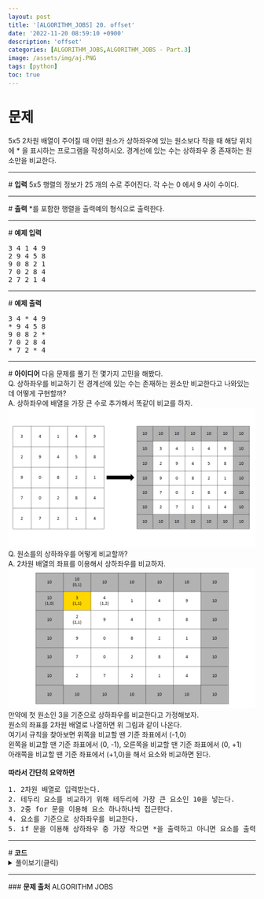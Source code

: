 ```yaml
---
layout: post
title: '[ALGORITHM_JOBS] 20. offset'
date: '2022-11-20 08:59:10 +0900'
description: 'offset'
categories: [ALGORITHM_JOBS,ALGORITHM_JOBS - Part.3]
image: /assets/img/aj.PNG
tags: [python]
toc: true
---
```

# <b>문제</b>
5x5 2차원 배열이 주어질 때 어떤 원소가 상하좌우에 있는 원소보다 작을 때 해당 위치에 * 을 표시하는 프로그램을 작성하시오. 경계선에 있는 수는 상하좌우 중 존재하는 원소만을 비교한다.
<hr>
# <b>입력</b>
5x5 행렬의 정보가 25 개의 수로 주어진다. 각 수는 0 에서 9 사이 수이다.
<hr>
# <b>출력</b>
*를 포함한 행렬을 출력예의 형식으로 출력한다.
<hr>
# <b>예제 입력</b><br>
<pre>
3 4 1 4 9
2 9 4 5 8
9 0 8 2 1
7 0 2 8 4
2 7 2 1 4
</pre>
<hr>
# <b>예제 출력</b><br>
<pre>
3 4 * 4 9 
* 9 4 5 8 
9 0 8 2 * 
7 0 2 8 4 
* 7 2 * 4 
</pre>
<hr>
# <b>아이디어</b>
다음 문제를 풀기 전 몇가지 고민을 해봤다.<br>
Q. 상하좌우를 비교하기 전 경계선에 있는 수는 존재하는 원소만 비교한다고 나와있는데 어떻게 구현할까?<br>
A. 상하좌우에 배열을 가장 큰 수로 추가해서 똑같이 비교를 하자.<br>
<span><img src="/assets/img/1/offset.png" alt="표사진"></span><br>
Q. 원소를의 상하좌우를 어떻게 비교할까?<br>
A. 2차원 배열의 좌표를 이용해서 상하좌우를 비교하자.<br>
<img src="/assets/img/1/offset2.png" width="700px" alt="표사진"><br>
만약에 첫 원소인 3을 기준으로 상하좌우를 비교한다고 가정해보자.<br>
원소의 좌표를 2차원 배열로 나열하면 위 그림과 같이 나온다.<br>
여기서 규칙을 찾아보면 위쪽을 비교할 땐 기준 좌표에서 (-1,0)<br>
왼쪽을 비교할 땐 기준 좌표에서 (0, -1), 오른쪽을 비교할 땐 기준 좌표에서 (0, +1)<br>
아래쪽을 비교할 땐 기준 좌표에서 (+1,0)을 해서 요소와 비교하면 된다.<br>
<br><b>따라서 간단히 요약하면</b>
<pre>
1. 2차원 배열로 입력받는다.
2. 테두리 요소를 비교하기 위해 테두리에 가장 큰 요소인 10을 넣는다.
3. 2중 for 문을 이용해 요소 하나하나씩 접근한다.
4. 요소를 기준으로 상하좌우를 비교한다.
5. if 문을 이용해 상하좌우 중 가장 작으면 *을 출력하고 아니면 요소를 출력한다.
</pre>
<hr>
# <b>코드</b>

<details>
<summary id="summary1">풀이보기(클릭)</summary>
<div markdown="1">

~~~python
arr1 = [list(map(int, input().split())) for _ in range(5)]
for i in range(5):
    arr1[i].insert(0,10)
    arr1[i].append(10)
arr1.insert(0,[10,10,10,10,10,10,10])
arr1.append([10,10,10,10,10,10,10])

for i in range(1, 6):
    for j in range(1,6):
        if arr1[i-1][j] > arr1[i][j] and arr1[i+1][j] > arr1[i][j] and arr1[i][j-1] > arr1[i][j] and arr1[i][j+1] > arr1[i][j]:
            print('*',end=" ")
        else:
            print(arr1[i][j], end=" ")
    print()
~~~
</div>
</details>

<hr>
### <b>문제 출처</b>
ALGORITHM JOBS